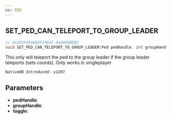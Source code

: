 ```yaml
---
ns: PED
---
```

## SET_PED_CAN_TELEPORT_TO_GROUP_LEADER

```c
// 0x2E2F4240B3F24647 0xD0D8BDBC
void SET_PED_CAN_TELEPORT_TO_GROUP_LEADER(Ped pedHandle, int groupHandle, BOOL toggle);
```

This only will teleport the ped to the group leader if the group leader teleports (sets coords).
Only works in singleplayer

```
NativeDB Introduced: v1207
```

## Parameters
* **pedHandle**:
* **groupHandle**:
* **toggle**:
